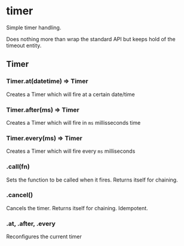 # timer
Simple timer handling.

Does nothing more than wrap the standard API but keeps hold of the timeout entity.

## Timer

### Timer.at(datetime) => Timer

Creates a Timer which will fire at a certain date/time

### Timer.after(ms) => Timer

Creates a Timer which will fire in `ms` millisseconds time

### Timer.every(ms) => Timer

Creates a Timer which will fire every `ms` milliseconds

### .call(fn)

Sets the function to be called when it fires. Returns itself for chaining.

### .cancel()

Cancels the timer. Returns itself for chaining. Idempotent.

### .at, .after, .every

Reconfigures the current timer
